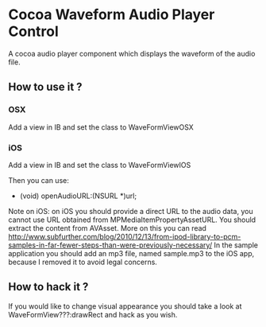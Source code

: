 # Cocoa Waveform Audio Player Control #

A cocoa audio player component which displays the waveform of the audio file.

## How to use it ? ##

### OSX
Add a view in IB and set the class to WaveFormViewOSX
### iOS
Add a view in IB and set the class to WaveFormViewIOS

Then you can use:
<ul>
<li>(void) openAudioURL:(NSURL *)url;</li>
</ul>

Note on iOS: on iOS you should provide a direct URL to the audio data, you cannot use URL obtained from MPMediaItemPropertyAssetURL. You should extract the content from AVAsset. More on this you can read http://www.subfurther.com/blog/2010/12/13/from-ipod-library-to-pcm-samples-in-far-fewer-steps-than-were-previously-necessary/
In the sample application you should add an mp3 file, named sample.mp3 to the iOS app, because I removed it to avoid legal concerns.

## How to hack it ? ##

If you would like to change visual appearance you should take a look at WaveFormView???:drawRect and hack as you wish.
